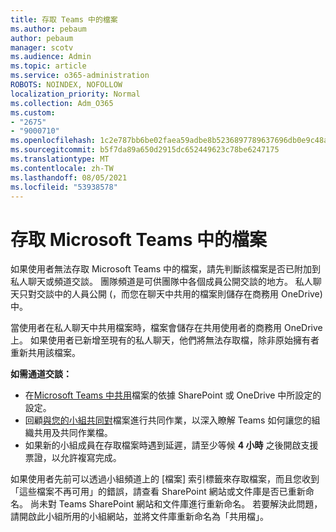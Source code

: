 ```yaml
---
title: 存取 Teams 中的檔案
ms.author: pebaum
author: pebaum
manager: scotv
ms.audience: Admin
ms.topic: article
ms.service: o365-administration
ROBOTS: NOINDEX, NOFOLLOW
localization_priority: Normal
ms.collection: Adm_O365
ms.custom:
- "2675"
- "9000710"
ms.openlocfilehash: 1c2e787bb6be02faea59adbe8b5236897789637696db0e9c48a5d13e9b9a92c1
ms.sourcegitcommit: b5f7da89a650d2915dc652449623c78be6247175
ms.translationtype: MT
ms.contentlocale: zh-TW
ms.lasthandoff: 08/05/2021
ms.locfileid: "53938578"
---
```

# <a name="accessing-files-in-microsoft-teams"></a>存取 Microsoft Teams 中的檔案

如果使用者無法存取 Microsoft Teams 中的檔案，請先判斷該檔案是否已附加到私人聊天或頻道交談。 團隊頻道是可供團隊中各個成員公開交談的地方。 私人聊天只對交談中的人員公開 (，而您在聊天中共用的檔案則儲存在商務用 OneDrive) 中。

當使用者在私人聊天中共用檔案時，檔案會儲存在共用使用者的商務用 OneDrive 上。 如果使用者已新增至現有的私人聊天，他們將無法存取檔，除非原始擁有者重新共用該檔案。    

**如需通道交談：**

- 在[Microsoft Teams 中共用](https://docs.microsoft.com/MicrosoftTeams/sharing-files-in-teams)檔案的依據 SharePoint 或 OneDrive 中所設定的設定。 
- 回顧[與您的小組共同對](https://support.office.com/article/Collaborate-on-files-with-your-Team-9b200289-dbac-4823-85bd-628a5c7bb0ae)檔案進行共同作業，以深入瞭解 Teams 如何讓您的組織共用及共同作業檔。 
- 如果新的小組成員在存取檔案時遇到延遲，請至少等候 **4 小時** 之後開啟支援票證，以允許複寫完成。 

如果使用者先前可以透過小組頻道上的 [檔案] 索引標籤來存取檔案，而且您收到「這些檔案不再可用」的錯誤，請查看 SharePoint 網站或文件庫是否已重新命名。 尚未對 Teams SharePoint 網站和文件庫進行重新命名。 若要解決此問題，請開啟此小組所用的小組網站，並將文件庫重新命名為「共用檔」。